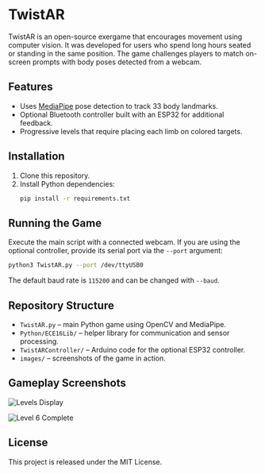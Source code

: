 # TwistAR

TwistAR is an open-source exergame that encourages movement using computer vision. It was developed for users who spend long hours seated or standing in the same position. The game challenges players to match on-screen prompts with body poses detected from a webcam.

## Features
- Uses [MediaPipe](https://google.github.io/mediapipe/) pose detection to track 33 body landmarks.
- Optional Bluetooth controller built with an ESP32 for additional feedback.
- Progressive levels that require placing each limb on colored targets.

## Installation
1. Clone this repository.
2. Install Python dependencies:
   ```bash
   pip install -r requirements.txt
   ```

## Running the Game
Execute the main script with a connected webcam. If you are using the optional controller, provide its serial port via the `--port` argument:
```bash
python3 TwistAR.py --port /dev/ttyUSB0
```
The default baud rate is `115200` and can be changed with `--baud`.

## Repository Structure
- `TwistAR.py` – main Python game using OpenCV and MediaPipe.
- `Python/ECE16Lib/` – helper library for communication and sensor processing.
- `TwistARController/` – Arduino code for the optional ESP32 controller.
- `images/` – screenshots of the game in action.

## Gameplay Screenshots
![Levels Display](images/plot1_showinglevels.png)

![Level 6 Complete](images/plot2_level6completed.png)

## License
This project is released under the MIT License.
